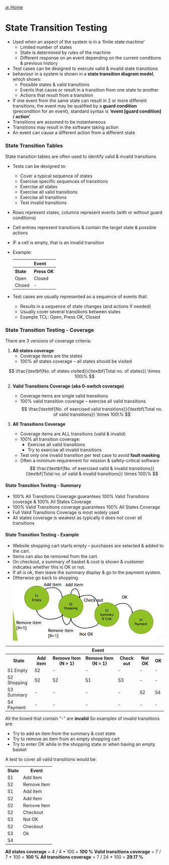 [🔙 Home](../home.md)

# State Transition Testing

* Used when an aspect of the system is in a ‘finite state machine’
  * Limited number of states
  * State is determined by rules of the machine
  * Different response on an event depending on the current conditions & previous history
* Test cases can be designed to execute valid & invalid state transitions
* behaviour in a system is shown in a **state transition diagram model**, which shows:
  * Possible states & valid transitions
  * Events that cause or result in a transition from one state to another
  * Actions that result from a transition
* If one event from the same state can result in 2 or more different transitions, the event may be qualified by a **guard
  condition** (precondition for an event), standard syntax is **‘event [guard condition] / action’**
* Transitions are assumed to be instantaneous
* Transitions may result in the software taking action
* An event can cause a different action from a different state

### State Transition Tables

State transition tables are often used to identify valid & invalid transitions

* Tests can be designed to:
  * Cover a typical sequence of states
  * Exercise specific sequences of transitions
  * Exercise all states
  * Exercise all valid transitions
  * Exercise all transitions
  * Test invalid transitions
* Rows represent states, columns represent events (with or without guard conditions)
* Cell entries represent transitions & contain the target state & possible actions
* IF a cell is empty, that is an invalid transition
* Example:

    <table>
      <tr>
        <th style="background-colour: #787676;"></th>
        <th style="background-colour: #787676;">Event</th>
      </tr>
      <tr>
        <th style="background-colour: #787676;">State</th>
        <th style="background-colour: #787676;">Press OK</th>
      </tr>
      <tr>
        <td>Open</td>
        <td>Closed</td>
      </tr>
      <tr>
        <td>Closed</td>
        <td>-</td>
      </tr>
    </table>

* Test cases are usually represented as a sequence of events that:
  * Results in a sequence of state changes (and actions if needed)
  * Usually cover several transitions between states
  * Example TCL: Open, Press OK, Closed

### State Transition Testing - Coverage

There are 3 versions of coverage criteria:
1. **All states coverage**
   * Coverage items are the states
   * 100% all states coverage – all states should be visited

$$
  \frac{\textbf{No. of states visited}}{\textbf{Total no. of states}} \times 100\%
$$

2. **Valid Transitions Coverage (aka 0-switch coverage)**
   * Coverage items are single valid transitions
   * 100% valid transition coverage – exercise all valid transitions
$$
 \frac{\textbf{No. of exercised valid transitions}}{\textbf{Total no. of valid transitions}} \times 100\%
$$

3. **All Transitions Coverage**
   * Coverage items are ALL transitions (valid & invalid)
   * 100% all transition coverage:
     * Exercise all valid transitions
     * Try to exercise all invalid transitions
   * Test only one invalid transition per test case to avoid **fault masking**
   * Often a minimum requirement for mission & safety-critical software
$$
 \frac{\textbf{No. of exercised valid & invalid transitions}}{\textbf{Total no. of valid & invalid transitions}} \times 100\%
$$

#### State Transition Testing - Summary
* 100% All Transitions Coverage guarantees 100% Valid Transitions coverage & 100% All States Coverage
* 100% Valid Transitions coverage guarantees 100% All States Coverage
* Full Valid Transitions Coverage is most widely used
* All states coverage is weakest as typically it does not cover all transitions

#### State Transition Testing - Example
* Website shopping cart starts empty – purchases are selected & added to the cart. 
* Items can also be removed from the cart. 
* On checkout, a summary of basket & cost is shown & customer indicates whether this is OK or not. 
* If all is ok, then leave the summary display & go to the payment system. 
* Otherwise go back to shopping.
![image3.png](assets/image3.png)

<table>
      <tr>
        <th style="background-colour: #787676;"></th>
        <th colspan="6" style="background-colour: #787676;">Event</th>
      </tr>
      <tr>
        <th style="background-colour: #787676;">State</th>
        <th style="background-colour: #787676;">Add item</th>
        <th style="background-colour: #787676;">Remove Item (N > 1)</th>
        <th style="background-colour: #787676;">Remove Item (N = 1)</th>
        <th style="background-colour: #787676;">Check out</th>
        <th style="background-colour: #787676;">Not OK</th>
        <th style="background-colour: #787676;">OK</th>
      </tr>
      <tr>
        <td style="background-colour: #787676;">S1 Empty</td>
        <td style="background-colour: #438007;">S2</td>
        <td style="background-colour: #bd0606;">-</td>
        <td style="background-colour: #bd0606;">-</td>
        <td style="background-colour: #bd0606;">-</td>
        <td style="background-colour: #bd0606;">-</td>
        <td style="background-colour: #bd0606;">-</td>
      </tr>
      <tr>
        <td style="background-colour: #787676;">S2 Shopping</td>
        <td style="background-colour: #438007;">S2</td>
        <td style="background-colour: #438007;">S2</td>
        <td style="background-colour: #438007;">S1</td>
        <td style="background-colour: #438007;">S3</td>
        <td style="background-colour: #bd0606;">-</td>
        <td style="background-colour: #bd0606;">-</td>
      </tr>
      <tr>
        <td style="background-colour: #787676;">S3 Summary</td>
        <td style="background-colour: #bd0606;">-</td>
        <td style="background-colour: #bd0606;">-</td>
        <td style="background-colour: #bd0606;">-</td>
        <td style="background-colour: #bd0606;">-</td>
        <td style="background-colour: #438007;">S2</td>
        <td style="background-colour: #438007;">S4</td>
      </tr>
      <tr>
        <td style="background-colour: #787676;">S4 Payment</td>
        <td style="background-colour: #bd0606;">-</td>
        <td style="background-colour: #bd0606;">-</td>
        <td style="background-colour: #bd0606;">-</td>
        <td style="background-colour: #bd0606;">-</td>
        <td style="background-colour: #bd0606;">-</td>
        <td style="background-colour: #bd0606;">-</td>
      </tr>
</table>

All the boxed that contain "-" are **invalid**
So examples of invalid transitions are:
* Try to add an item from the summary & cost state
* Try to remove an item from an empty shopping cart
* Try to enter OK while in the shopping state or when having an empty basket

A test to cover all valid transitions would be:

<table>
    <tr>
        <th style="background-colour: #787676;">State</th>
        <th style="background-colour: #787676;">Event</th>
    </tr>
    <tr>
        <td style="background-colour: #066506;">S1</td>
        <td style="background-colour: #066506;">Add Item</td>
    </tr>
    <tr>
        <td style="background-colour: #066506;">S2</td>
        <td style="background-colour: #066506;">Remove Item</td>
    </tr>
    <tr>
        <td style="background-colour: #066506;">S1</td>
        <td style="background-colour: #066506;">Add Item</td>
    </tr>
    <tr>
        <td style="background-colour: #066506;">S2</td>
        <td style="background-colour: #066506;">Add Item</td>
    </tr>
    <tr>
        <td style="background-colour: #066506;">S2</td>
        <td style="background-colour: #066506;">Remove Item</td>
    </tr>
    <tr>
        <td style="background-colour: #066506;">S2</td>
        <td style="background-colour: #066506;">Checkout</td>
    </tr>
    <tr>
        <td style="background-colour: #066506;">S3</td>
        <td style="background-colour: #066506;">Not OK</td>
    </tr>
    <tr>
        <td style="background-colour: #066506;">S2</td>
        <td style="background-colour: #066506;">Checkout</td>
    </tr>
    <tr>
        <td style="background-colour: #066506;">S3</td>
        <td style="background-colour: #066506;">Ok</td>
    </tr>
    <tr>
        <td style="background-colour: #066506;">S4</td>
        <td style="background-colour: #066506;"></td>
    </tr>
</table>

**All states coverage** = 4 / 4 * 100 = **100 %**
**Valid transitions coverage** = 7 / 7 * 100 = **100 %**
**All transitions coverage** = 7 / 24 * 100 = **29.17 %**